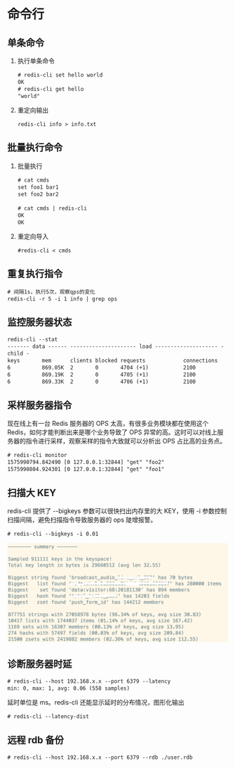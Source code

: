 # 命令行

## 单条命令

1. 执行单条命令

   ```shell
   # redis-cli set hello world
   OK
   # redis-cli get hello
   "world"
   ```

2. 重定向输出

   ```shell
   redis-cli info > info.txt
   ```

## 批量执行命令

1. 批量执行

   ```shell
   # cat cmds
   set foo1 bar1
   set foo2 bar2
   
   # cat cmds | redis-cli 
   OK
   OK
   ```

2. 重定向导入

   ```shell
   #redis-cli < cmds
   ```

## 重复执行指令

```shell
# 间隔1s，执行5次，观察qps的变化
redis-cli -r 5 -i 1 info | grep ops
```

## 监控服务器状态

```shell
redis-cli --stat
------- data ------ --------------------- load -------------------- - child -
keys       mem      clients blocked requests            connections          
6          869.05K  2       0       4704 (+1)           2100        
6          869.19K  2       0       4705 (+1)           2100        
6          869.33K  2       0       4706 (+1)           2100        
```

## 采样服务器指令

现在线上有一台 Redis 服务器的 OPS 太高，有很多业务模块都在使用这个 Redis，如何才能判断出来是哪个业务导致了 OPS 异常的高。这时可以对线上服务器的指令进行采样，观察采样的指令大致就可以分析出 OPS 占比高的业务点。

```shell
# redis-cli monitor
1575990794.842490 [0 127.0.0.1:32844] "get" "foo2"
1575990804.924301 [0 127.0.0.1:32844] "get" "foo1"
```

## 扫描大 KEY

redis-cli 提供了 --bigkeys 参数可以很快扫出内存里的大 KEY，使用 -i 参数控制扫描间隔，避免扫描指令导致服务器的 ops 陡增报警。

```shell
# redis-cli --bigkeys -i 0.01
```

![bigkeys](./image/bigkeys.png)

## 诊断服务器时延

```shell
# redis-cli --host 192.168.x.x --port 6379 --latency
min: 0, max: 1, avg: 0.06 (558 samples)
```

延时单位是 ms。redis-cli 还能显示延时的分布情况，图形化输出

```shell
# redis-cli --latency-dist
```

## 远程 rdb 备份

```shell
# redis-cli --host 192.168.x.x --port 6379 --rdb ./user.rdb
```